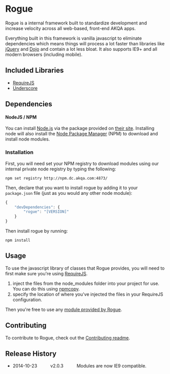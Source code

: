 # Rogue

Rogue is a internal framework built to standardize development and increase velocity across all web-based, front-end AKQA apps.

Everything built in this framework is vanilla javascript to eliminate dependencies which means things will process a lot faster than libraries like [jQuery](http://jquery.com/) and [Dojo](http://dojotoolkit.org/) and contain a lot less bloat. It also supports IE9+ and all modern browsers (including mobile).

## Included Libraries

* [RequireJS](http://requirejs.org/)
* [Underscore](http://underscorejs.org/)

## Dependencies

#### NodeJS / NPM

You can install [Node.js](http://www.nodejs.org/) via the package provided on [their site](http://www.nodejs.org). Installing node will also install the [Node Package Manager](https://github.com/npm/npm) (NPM) to download and install node modules.

### Installation

First, you will need set your NPM registry to download modules using our internal private node registry by typing the following:

```
npm set registry http://npm.dc.akqa.com:4873/
```

Then, declare that you want to install rogue by adding it to your `package.json` file (just as you would any other node module):

```javascript
{
    "devDependencies": {
        "rogue": "[VERSION]"
    }
}
```

Then install rogue by running:

```
npm install
```

<a name="usage"></a>
## Usage

To use the javascript library of classes that Rogue provides, you will need to first make sure you're using [RequireJS](http://requirejs.org/).

1. inject the files from the node_modules folder into your project for use. You can do this using [npmcopy](https://github.com/timmywil/grunt-npmcopy).
1. specify the location of where you've injected the files in your RequireJS configuration.

Then you're free to use any [module provided by Rogue](https://github.com/AKQADC/rogue/blob/master/EXAMPLES.md).

## Contributing

To contribute to Rogue, check out the [Contributing readme](https://github.com/AKQADC/rogue/blob/master/CONTRIBUTING.md).

## Release History

 * 2014-10-23   v2.0.3   Modules are now IE9 compatible.